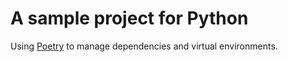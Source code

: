 # A sample project for Python

Using [Poetry](https://python-poetry.org/) to manage dependencies and virtual environments.
